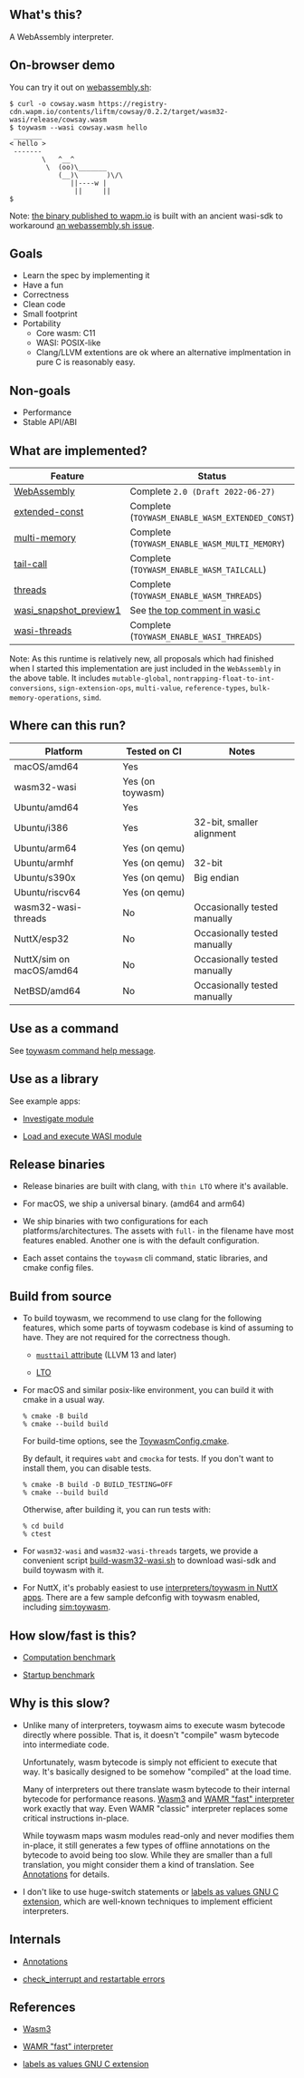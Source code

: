 ## What's this?

A WebAssembly interpreter.

## On-browser demo

You can try it out on [webassembly.sh](https://webassembly.sh/?run-command=toywasm):

```shell
$ curl -o cowsay.wasm https://registry-cdn.wapm.io/contents/liftm/cowsay/0.2.2/target/wasm32-wasi/release/cowsay.wasm
$ toywasm --wasi cowsay.wasm hello
 _______
< hello >
 -------
        \   ^__^
         \  (oo)\_______
            (__)\       )\/\
               ||----w |
                ||     ||
$
```

Note: [the binary published to wapm.io](https://wapm.io/yamt/toywasm)
is built with an ancient wasi-sdk to workaround
[an webassembly.sh issue](https://github.com/wasmerio/webassembly.sh/issues/105).

## Goals

* Learn the spec by implementing it
* Have a fun
* Correctness
* Clean code
* Small footprint
* Portability
  * Core wasm: C11
  * WASI: POSIX-like
  * Clang/LLVM extentions are ok where an alternative implmentation
    in pure C is reasonably easy.

## Non-goals

* Performance
* Stable API/ABI

## What are implemented?

|Feature                 |Status                                            |
| ---------------------- | ------------------------------------------------ |
|[WebAssembly]           |Complete `2.0 (Draft 2022-06-27)`                 |
|[extended-const]        |Complete (`TOYWASM_ENABLE_WASM_EXTENDED_CONST`)   |
|[multi-memory]          |Complete (`TOYWASM_ENABLE_WASM_MULTI_MEMORY`)     |
|[tail-call]             |Complete (`TOYWASM_ENABLE_WASM_TAILCALL`)         |
|[threads]               |Complete (`TOYWASM_ENABLE_WASM_THREADS`)          |
|[wasi_snapshot_preview1]|See [the top comment in wasi.c]                   |
|[wasi-threads]          |Complete (`TOYWASM_ENABLE_WASI_THREADS`)          |

Note: As this runtime is relatively new, all proposals which had finished
when I started this implementation are just included in the `WebAssembly`
in the above table.
It includes
`mutable-global`,
`nontrapping-float-to-int-conversions`,
`sign-extension-ops`,
`multi-value`,
`reference-types`,
`bulk-memory-operations`,
`simd`.

[WebAssembly]: https://github.com/WebAssembly/spec
[extended-const]: https://github.com/WebAssembly/extended-const
[multi-memory]: https://github.com/WebAssembly/multi-memory
[tail-call]: https://github.com/WebAssembly/tail-call
[threads]: https://github.com/WebAssembly/threads
[wasi_snapshot_preview1]: https://github.com/WebAssembly/wasi
[wasi-threads]: https://github.com/WebAssembly/wasi-threads
[the top comment in wasi.c]: libwasi/wasi.c

## Where can this run?

|Platform                |Tested on CI     |Notes                        |
| ---------------------- | --------------- | --------------------------- |
|macOS/amd64             |Yes              |                             |
|wasm32-wasi             |Yes (on toywasm) |                             |
|Ubuntu/amd64            |Yes              |                             |
|Ubuntu/i386             |Yes              |32-bit, smaller alignment    |
|Ubuntu/arm64            |Yes (on qemu)    |                             |
|Ubuntu/armhf            |Yes (on qemu)    |32-bit                       |
|Ubuntu/s390x            |Yes (on qemu)    |Big endian                   |
|Ubuntu/riscv64          |Yes (on qemu)    |                             |
|wasm32-wasi-threads     |No               |Occasionally tested manually |
|NuttX/esp32             |No               |Occasionally tested manually |
|NuttX/sim on macOS/amd64|No               |Occasionally tested manually |
|NetBSD/amd64            |No               |Occasionally tested manually |

## Use as a command

See [toywasm command help message](https://webassembly.sh/?run-command=toywasm).

## Use as a library

See example apps:

* [Investigate module](./examples/app/app.c)

* [Load and execute WASI module](./examples/runwasi/runwasi.c)

## Release binaries

* Release binaries are built with clang, with `thin LTO` where it's
  available.

* For macOS, we ship a universal binary. (amd64 and arm64)

* We ship binaries with two configurations for each platforms/architectures.
  The assets with `full-` in the filename have most features enabled.
  Another one is with the default configuration.

* Each asset contains the `toywasm` cli command, static libraries,
  and cmake config files.

## Build from source

* To build toywasm, we recommend to use clang for the following features,
  which some parts of toywasm codebase is kind of assuming to have.
  They are not required for the correctness though.

  * [`musttail` attribute] (LLVM 13 and later)

  * [LTO]

* For macOS and similar posix-like environment, you can build it with
  cmake in a usual way.

  ```
  % cmake -B build
  % cmake --build build
  ```

  For build-time options, see the [ToywasmConfig.cmake].

  By default, it requires `wabt` and `cmocka` for tests. If you don't
  want to install them, you can disable tests.

  ```
  % cmake -B build -D BUILD_TESTING=OFF
  % cmake --build build
  ```

  Otherwise, after building it, you can run tests with:

  ```
  % cd build
  % ctest
  ```

* For `wasm32-wasi` and `wasm32-wasi-threads` targets, we provide
  a convenient script [build-wasm32-wasi.sh] to download wasi-sdk and
  build toywasm with it.

* For NuttX, it's probably easiest to use [interpreters/toywasm in NuttX apps].
  There are a few sample defconfig with toywasm enabled, including [sim:toywasm].

## How slow/fast is this?

* [Computation benchmark](./benchmark/ffmpeg.md)

* [Startup benchmark](./benchmark/startup.md)

## Why is this slow?

* Unlike many of interpreters, toywasm aims to execute wasm bytecode
  directly where possible. That is, it doesn't "compile" wasm bytecode
  into intermediate code.

  Unfortunately, wasm bytecode is simply not efficient to execute
  that way. It's basically designed to be somehow "compiled" at the
  load time.

  Many of interpreters out there translate wasm bytecode to their internal
  bytecode for performance reasons. [Wasm3] and [WAMR "fast" interpreter]
  work exactly that way. Even WAMR "classic" interpreter replaces
  some critical instructions in-place.

  While toywasm maps wasm modules read-only and never modifies them in-place,
  it still generates a few types of offline annotations on the bytecode
  to avoid being too slow. While they are smaller than a full translation,
  you might consider them a kind of translation. See [Annotations] for details.

* I don't like to use huge-switch statements or
  [labels as values GNU C extension], which are well-known techniques to
  implement efficient interpreters.

## Internals

* [Annotations]

* [check_interrupt and restartable errors](./doc/check_interrupt.md)

## References

* [Wasm3]

* [WAMR "fast" interpreter]

* [labels as values GNU C extension]

[Wasm3]: https://github.com/wasm3/wasm3/blob/main/docs/Interpreter.md

[WAMR "fast" interpreter]: https://www.intel.com/content/www/us/en/developer/articles/technical/webassembly-interpreter-design-wasm-micro-runtime.html

[labels as values GNU C extension]: https://gcc.gnu.org/onlinedocs/gcc/Labels-as-Values.html

[Annotations]: ./doc/annotations.md

[build-wasm32-wasi.sh]: ./build-wasm32-wasi.sh

[ToywasmConfig.cmake]: ./cmake/ToywasmConfig.cmake

[`musttail` attribute]: https://clang.llvm.org/docs/AttributeReference.html#musttail

[LTO]: https://www.llvm.org/docs/LinkTimeOptimization.html

[interpreters/toywasm in NuttX apps]: https://github.com/apache/nuttx-apps/blob/master/interpreters/toywasm/Kconfig

[sim:toywasm]: https://nuttx.apache.org/docs/latest/platforms/sim/sim/boards/sim/index.html#toywasm
